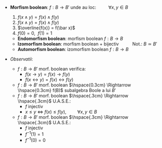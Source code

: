 - **Morfism boolean**: $f:B \rightarrow B'$ unde au loc: $\hspace{1cm} \forall x,y \in B$
	1. $f(x \land y) = f(x) \land f(y)$
	2. $f(x \land y) = f(x) \land f(y)$
	3. $\overline{f(x)} = f(\bar x)$
	4. $f(0) = 0, \ \ f(1) = 1$
	
	- **Endomorfism boolean**: morfism boolean $f: B \rightarrow B$
	- **Izomorfism boolean**: morfism boolean + bijectiv $\hspace{1cm}$ Not.: $B \simeq B'$
	- **Automorfism boolean**: izomorfism boolean $f : B \rightarrow B$

- *Observatii*:
	- $f: B \rightarrow B'$ morf. boolean verifica:
		- $f(x \rightarrow y) = f(x) \rightarrow f(y)$
		- $f(x \leftrightarrow y) = f(x) \leftrightarrow f(y)$
	- $f : B \rightarrow B'$ morf. boolean $\hspace{0.3cm} \Rightarrow \hspace{0.3cm} f(B)$ subalgebra Boole a lui $B'$
	- $f : B \rightarrow B'$ morf. boolean $\hspace{.3cm} \Rightarrow \hspace{.3cm}$ U.A.S.E.:
		- $f$ injectiv
		- $x \le y \ \Leftrightarrow \ f(x) \le f(y), \hspace{1cm} \forall x,y \in B$
	- $f : B \rightarrow B'$ morf. boolean $\hspace{.3cm} \Rightarrow \hspace{.3cm}$ U.A.S.E.:
		- $f$ injectiv
		- $f^{-1}(1) = {1}$
		- $f^{-1}(0) = {0}$
